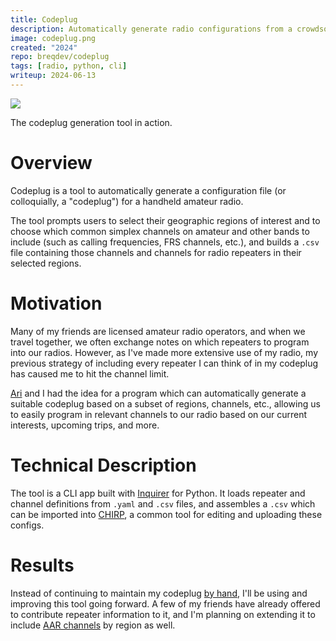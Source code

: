 ```yaml
---
title: Codeplug
description: Automatically generate radio configurations from a crowdsourced list of repeaters and channels.
image: codeplug.png
created: "2024"
repo: breqdev/codeplug
tags: [radio, python, cli]
writeup: 2024-06-13
---
```


![](codeplug.png)

<Caption>The codeplug generation tool in action.</Caption>

# Overview

Codeplug is a tool to automatically generate a configuration file (or colloquially, a "codeplug") for a handheld amateur radio.

The tool prompts users to select their geographic regions of interest and to choose which common simplex channels on amateur and other bands to include (such as calling frequencies, FRS channels, etc.), and builds a `.csv` file containing those channels and channels for radio repeaters in their selected regions.

# Motivation

Many of my friends are licensed amateur radio operators, and when we travel together, we often exchange notes on which repeaters to program into our radios. However, as I've made more extensive use of my radio, my previous strategy of including every repeater I can think of in my codeplug has caused me to hit the channel limit.

[Ari](https://adryd.com/) and I had the idea for a program which can automatically generate a suitable codeplug based on a subset of regions, channels, etc., allowing us to easily program in relevant channels to our radio based on our current interests, upcoming trips, and more.

# Technical Description

The tool is a CLI app built with [Inquirer](https://python-inquirer.readthedocs.io/en/latest/index.html) for Python. It loads repeater and channel definitions from `.yaml` and `.csv` files, and assembles a `.csv` which can be imported into [CHIRP](https://chirpmyradio.com/projects/chirp/wiki/Home), a common tool for editing and uploading these configs.

# Results

Instead of continuing to maintain my codeplug [by hand](https://github.com/breqdev/chirp), I'll be using and improving this tool going forward. A few of my friends have already offered to contribute repeater information to it, and I'm planning on extending it to include [AAR channels](https://www.on-track-on-line.com/scanner-radio.shtml) by region as well.
